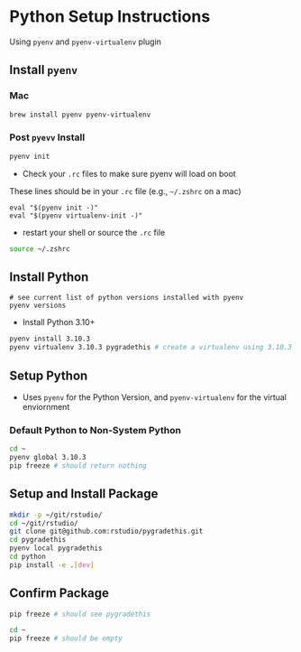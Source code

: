 # Python Setup Instructions

Using `pyenv` and `pyenv-virtualenv` plugin

## Install `pyenv`

### Mac

```bash
brew install pyenv pyenv-virtualenv
```

### Post `pyevv` Install

```bash
pyenv init
```

- Check your `.rc` files to make sure pyenv will load on boot

These lines should be in your `.rc` file (e.g., `~/.zshrc` on a mac)

```
eval "$(pyenv init -)"
eval "$(pyenv virtualenv-init -)"
```

- restart your shell or source the `.rc` file

```bash
source ~/.zshrc
```

## Install Python

```
# see current list of python versions installed with pyenv
pyenv versions
```

- Install Python 3.10+

```bash
pyenv install 3.10.3
pyenv virtualenv 3.10.3 pygradethis # create a virtualenv using 3.10.3
```

## Setup Python

- Uses `pyenv` for the Python Version, and `pyenv-virtualenv` for the virtual enviornment

### Default Python to Non-System Python

```bash
cd ~
pyenv global 3.10.3
pip freeze # should return nothing
```

## Setup and Install Package

```bash
mkdir -p ~/git/rstudio/
cd ~/git/rstudio/
git clone git@github.com:rstudio/pygradethis.git
cd pygradethis
pyenv local pygradethis
cd python
pip install -e .[dev]
```

## Confirm Package

```bash
pip freeze # should see pygradethis
```

```bash
cd ~
pip freeze # should be empty
```
